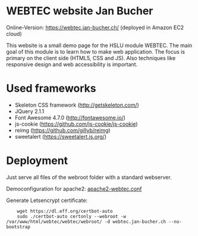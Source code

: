WEBTEC website Jan Bucher
=========================

Online-Version: https://webtec.jan-bucher.ch/ (deployed in Amazon EC2 cloud)

This website is a small demo page for the HSLU module WEBTEC. The main goal of this module is to learn how to make web application. The focus is primary on the client side (HTML5, CSS and JS). Also techniques like responsive design and web accessibility is important.

# Used frameworks
- Skeleton CSS framework (http://getskeleton.com/)
- JQuery 2.1.1
- Font Awesome 4.7.0 (http://fontawesome.io/)
- js-cookie (https://github.com/js-cookie/js-cookie)
- reimg (https://github.com/gillyb/reimg)
- sweetalert (https://sweetalert.js.org/)

# Deployment
Just serve all files of the webroot folder with a standard webserver.

Democonfiguration for apache2: [apache2-webtec.conf](apache2-webtec.conf)

Generate Letsencrypt certificate:
```
    wget https://dl.eff.org/certbot-auto
    sudo ./certbot-auto certonly --webroot -w /var/www/html/webtec/webtec/webroot/ -d webtec.jan-bucher.ch --no-bootstrap
```
